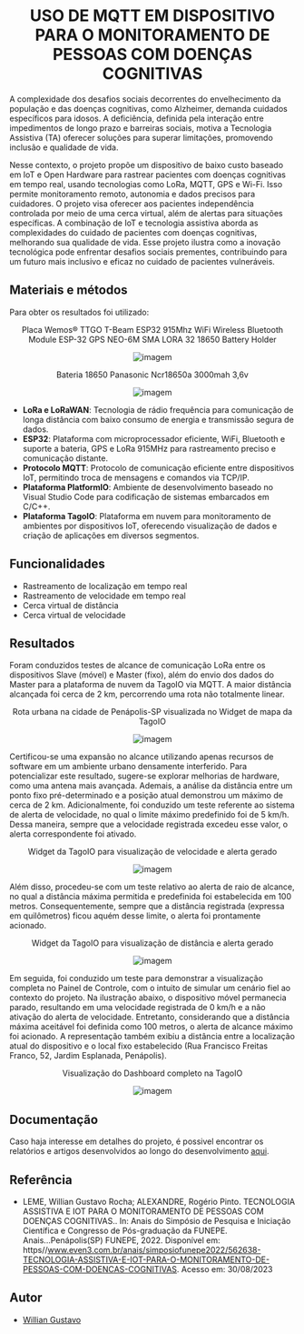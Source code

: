 <h1 align="center"> USO DE MQTT EM DISPOSITIVO PARA O MONITORAMENTO DE PESSOAS COM DOENÇAS COGNITIVAS </h1>

A complexidade dos desafios sociais decorrentes do envelhecimento da população e das doenças cognitivas, como Alzheimer, demanda cuidados específicos para idosos. A deficiência, definida pela interação entre impedimentos de longo prazo e barreiras sociais, motiva a Tecnologia Assistiva (TA) oferecer soluções para superar limitações, promovendo inclusão e qualidade de vida. 

Nesse contexto, o projeto propõe um dispositivo de baixo custo baseado em IoT e Open Hardware para rastrear pacientes com doenças cognitivas em tempo real, usando tecnologias como LoRa, MQTT, GPS e Wi-Fi. Isso permite monitoramento remoto, autonomia e dados precisos para cuidadores. O projeto visa oferecer aos pacientes independência controlada por meio de uma cerca virtual, além de alertas para situações específicas.
A combinação de IoT e tecnologia assistiva aborda as complexidades do cuidado de pacientes com doenças cognitivas, melhorando sua qualidade de vida. Esse projeto ilustra como a inovação tecnológica pode enfrentar desafios sociais prementes, contribuindo para um futuro mais inclusivo e eficaz no cuidado de pacientes vulneráveis.


## Materiais e métodos
Para obter os resultados foi utilizado:

<p align="center">Placa Wemos® TTGO T-Beam ESP32 915Mhz WiFi Wireless Bluetooth Module ESP-32 GPS NEO-6M SMA LORA 32 18650 Battery Holder</p>
<p align="center">
  <img src="https://github.com/williangrleme/IC-Rastreador/blob/main/imgs/1.jpeg" alt="imagem">
</p>

<p align="center">Bateria 18650 Panasonic Ncr18650a 3000mah 3,6v</p>
<p align="center">
  <img src="https://github.com/williangrleme/IC-Rastreador/blob/main/imgs/2.jpeg" alt="imagem">
</p>

- __LoRa e LoRaWAN__: Tecnologia de rádio frequência para comunicação de longa distância com baixo consumo de energia e transmissão segura de dados.
- __ESP32__: Plataforma com microprocessador eficiente, WiFi, Bluetooth e suporte a bateria, GPS e LoRa 915MHz para rastreamento preciso e comunicação distante.
- __Protocolo MQTT__: Protocolo de comunicação eficiente entre dispositivos IoT, permitindo troca de mensagens e comandos via TCP/IP.
- __Plataforma PlatformIO__: Ambiente de desenvolvimento baseado no Visual Studio Code para codificação de sistemas embarcados em C/C++.
- __Plataforma TagoIO__: Plataforma em nuvem para monitoramento de ambientes por dispositivos IoT, oferecendo visualização de dados e criação de aplicações em diversos segmentos.


## Funcionalidades

- Rastreamento de localização em tempo real
- Rastreamento de velocidade em tempo real
- Cerca virtual de distância
- Cerca virtual de velocidade


## Resultados

Foram conduzidos testes de alcance de comunicação LoRa entre os dispositivos Slave (móvel) e Master (fixo), além do envio dos dados do Master para a plataforma de nuvem da TagoIO via MQTT. A maior distância alcançada foi cerca de 2 km, percorrendo uma rota não totalmente linear.

<p align="center">Rota urbana na cidade de Penápolis-SP visualizada no Widget de mapa da TagoIO</p>
<p align="center">
  <img src="https://github.com/williangrleme/IC-Rastreador/blob/main/imgs/3.png" alt="imagem">
</p>

Certificou-se uma expansão no alcance utilizando apenas recursos de software em um ambiente urbano densamente interferido. Para potencializar este resultado, sugere-se explorar melhorias de hardware, como uma antena mais avançada. Ademais, a análise da distância entre um ponto fixo pré-determinado e a posição atual demonstrou um máximo de cerca de 2 km.
Adicionalmente, foi conduzido um teste referente ao sistema de alerta de velocidade, no qual o limite máximo predefinido foi de 5 km/h. Dessa maneira, sempre que a velocidade registrada excedeu esse valor, o alerta correspondente foi ativado.

<p align="center">Widget da TagoIO para visualização de velocidade e alerta gerado</p>
<p align="center">
  <img src="https://github.com/williangrleme/IC-Rastreador/blob/main/imgs/4.png" alt="imagem">
</p>

Além disso, procedeu-se com um teste relativo ao alerta de raio de alcance, no qual a distância máxima permitida e predefinida foi estabelecida em 100 metros. Consequentemente, sempre que a distância registrada (expressa em quilômetros) ficou aquém desse limite, o alerta foi prontamente acionado.


<p align="center">Widget da TagoIO para visualização de distância e alerta gerado</p>
<p align="center">
  <img src="https://github.com/williangrleme/IC-Rastreador/blob/main/imgs/5.png" alt="imagem">
</p>

Em seguida, foi conduzido um teste para demonstrar a visualização completa no Painel de Controle, com o intuito de simular um cenário fiel ao contexto do projeto. Na ilustração abaixo, o dispositivo móvel permanecia parado, resultando em uma velocidade registrada de 0 km/h e a não ativação do alerta de velocidade. Entretanto, considerando que a distância máxima aceitável foi definida como 100 metros, o alerta de alcance máximo foi acionado. A representação também exibiu a distância entre a localização atual do dispositivo e o local fixo estabelecido (Rua Francisco Freitas Franco, 52, Jardim Esplanada, Penápolis).

<p align="center">Visualização do Dashboard completo na TagoIO</p>
<p align="center">
  <img src="https://github.com/williangrleme/IC-Rastreador/blob/main/imgs/6.png" alt="imagem">
</p>

## Documentação

Caso haja interesse em detalhes do projeto, é possivel encontrar os relatórios e artigos desenvolvidos ao longo do desenvolvimento [aqui](https://github.com/williangrleme/IC-Rastreador/tree/main/Documentacao).


## Referência

- LEME, Willian Gustavo Rocha; ALEXANDRE, Rogério Pinto. TECNOLOGIA ASSISTIVA E IOT PARA O MONITORAMENTO DE PESSOAS COM DOENÇAS COGNITIVAS.. In: Anais do Simpósio de Pesquisa e Iniciação Científica e Congresso de Pós-graduação da FUNEPE. Anais...Penápolis(SP) FUNEPE, 2022. Disponível em: https//www.even3.com.br/anais/simposiofunepe2022/562638-TECNOLOGIA-ASSISTIVA-E-IOT-PARA-O-MONITORAMENTO-DE-PESSOAS-COM-DOENCAS-COGNITIVAS. Acesso em: 30/08/2023
## Autor

- [Willian Gustavo](https://github.com/williangrleme)

